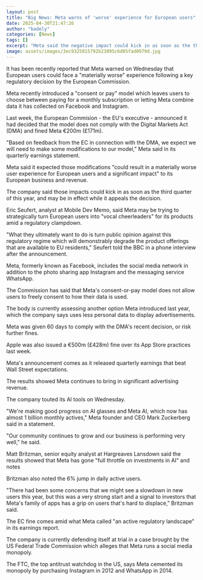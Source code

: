 ```yaml
---
layout: post
title: "Big News: Meta warns of 'worse' experience for European users"
date: 2025-04-30T21:47:26
author: "badely"
categories: [News]
tags: []
excerpt: "Meta said the negative impact could kick in as soon as the third quarter of this year."
image: assets/images/3ec9325815792b23895c6d85fad0979d.jpg
---
```


It has been recently reported that Meta warned on Wednesday that European users could face a "materially worse" experience following a key regulatory decision by the European Commission.

Meta recently introduced a "consent or pay" model which leaves users to choose between paying for a monthly subscription or letting Meta combine data it has collected on Facebook and Instagram.

Last week, the European Commision - the EU's executive - announced it had decided that the model does not comply with the Digital Markets Act (DMA) and fined Meta €200m (£171m).

"Based on feedback from the EC in connection with the DMA, we expect we will need to make some modifications to our model," Meta said in its quarterly earnings statement.

Meta said it expected those modifications "could result in a materially worse user experience for European users and a significant impact" to its European business and revenue.

The company said those impacts could kick in as soon as the third quarter of this year, and may be in effect while it appeals the decision.

Eric Seufert, analyst at Mobile Dev Memo, said Meta may be trying to strategically turn European users into "vocal cheerleaders" for its products amid a regulatory clampdown.

"What they ultimately want to do is turn public opinion against this regulatory regime which will demonstrably degrade the product offerings that are available to EU residents," Seufert told the BBC in a phone interview after the announcement.

Meta, formerly known as Facebook, includes the social media network in addition to the photo sharing app Instagram and the messaging service WhatsApp.

The Commission has said that Meta's consent-or-pay model does not allow users to freely consent to how their data is used.

The body is currently assessing another option Meta introduced last year, which the company says uses less personal data to display advertisements.

Meta was given 60 days to comply with the DMA's recent decision, or risk further fines.

Apple was also issued a €500m (£428m) fine over its App Store practices last week.

Meta's announcement comes as it released quarterly earnings that beat Wall Street expectations.

The results showed Meta continues to bring in significant advertising revenue.

The company touted its AI tools on Wednesday. 

"We're making good progress on AI glasses and Meta AI, which now has almost 1 billion monthly actives," Meta founder and CEO Mark Zuckerberg said in a statement.

"Our community continues to grow and our business is performing very well," he said.

Matt Britzman, senior equity analyst at Hargreaves Lansdown said the results showed that Meta has gone "full throttle on investments in AI" and notes

Britzman also noted the 6% jump in daily active users.

"There had been some concerns that we might see a slowdown in new users this year, but this was a very strong start and a signal to investors that Meta's family of apps has a grip on users that's hard to displace," Britzman said.

The EC fine comes amid what Meta called "an active regulatory landscape" in its earnings report.

The company is currently defending itself at trial in a case brought by the US Federal Trade Commission which alleges that Meta runs a social media monopoly.

The FTC, the top antitrust watchdog in the US, says Meta cemented its monopoly by purchasing Instagram in 2012 and WhatsApp in 2014.

